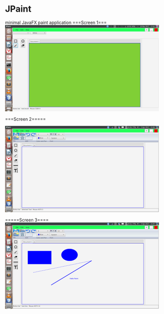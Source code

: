 # JPaint
minimal JavaFX paint application
===Screen 1===
![Screenshot](sample/paintfx.png)

===Screen 2=====

![Screenshot](sample/javafx-paint.png)

=====Screen 3====
![Screenshot](sample/javafx-sample.png)
